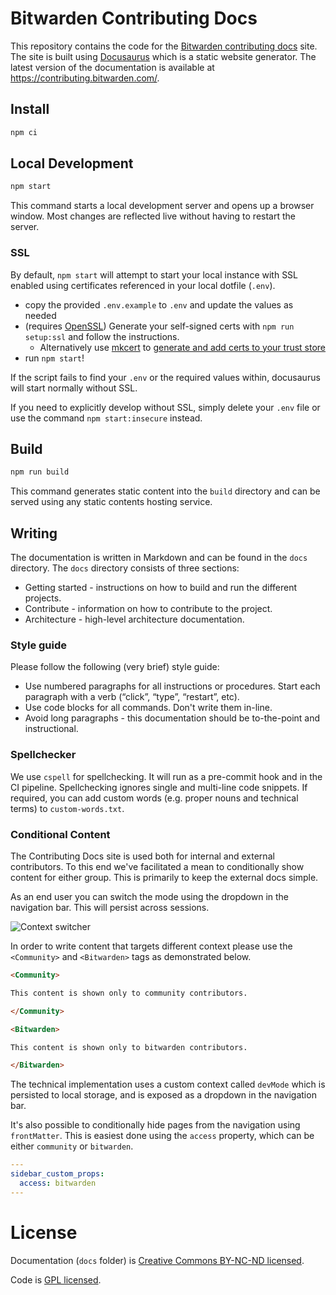 # Bitwarden Contributing Docs

This repository contains the code for the
[Bitwarden contributing docs](https://contributing.bitwarden.com/) site. The site is built using
[Docusaurus](https://docusaurus.io/) which is a static website generator. The latest version of the
documentation is available at https://contributing.bitwarden.com/.

## Install

```bash
npm ci
```

## Local Development

```bash
npm start
```

This command starts a local development server and opens up a browser window. Most changes are
reflected live without having to restart the server.

### SSL

By default, `npm start` will attempt to start your local instance with SSL enabled using
certificates referenced in your local dotfile (`.env`).

- copy the provided `.env.example` to `.env` and update the values as needed
- (requires [OpenSSL](https://www.openssl.org/)) Generate your self-signed certs with
  `npm run setup:ssl` and follow the instructions.
  - Alternatively use [mkcert](https://github.com/FiloSottile/mkcert) to
    [generate and add certs to your trust store](https://docusaurus.io/docs/cli#enabling-https)
- run `npm start`!

If the script fails to find your `.env` or the required values within, docusaurus will start
normally without SSL.

If you need to explicitly develop without SSL, simply delete your `.env` file or use the command
`npm start:insecure` instead.

## Build

```bash
npm run build
```

This command generates static content into the `build` directory and can be served using any static
contents hosting service.

## Writing

The documentation is written in Markdown and can be found in the `docs` directory. The `docs`
directory consists of three sections:

- Getting started - instructions on how to build and run the different projects.
- Contribute - information on how to contribute to the project.
- Architecture - high-level architecture documentation.

### Style guide

Please follow the following (very brief) style guide:

- Use numbered paragraphs for all instructions or procedures. Start each paragraph with a verb
  (“click”, “type”, “restart”, etc).
- Use code blocks for all commands. Don't write them in-line.
- Avoid long paragraphs - this documentation should be to-the-point and instructional.

### Spellchecker

We use `cspell` for spellchecking. It will run as a pre-commit hook and in the CI pipeline.
Spellchecking ignores single and multi-line code snippets. If required, you can add custom words
(e.g. proper nouns and technical terms) to `custom-words.txt`.

### Conditional Content

The Contributing Docs site is used both for internal and external contributors. To this end we've
facilitated a mean to conditionally show content for either group. This is primarily to keep the
external docs simple.

As an end user you can switch the mode using the dropdown in the navigation bar. This will persist
across sessions.

![Context switcher](.github/dropdown.png)

In order to write content that targets different context please use the `<Community>` and
`<Bitwarden>` tags as demonstrated below.

```md
<Community>

This content is shown only to community contributors.

</Community>

<Bitwarden>

This content is shown only to bitwarden contributors.

</Bitwarden>
```

The technical implementation uses a custom context called `devMode` which is persisted to local
storage, and is exposed as a dropdown in the navigation bar.

It's also possible to conditionally hide pages from the navigation using `frontMatter`. This is
easiest done using the `access` property, which can be either `community` or `bitwarden`.

```yml
---
sidebar_custom_props:
  access: bitwarden
---
```

# License

Documentation (`docs` folder) is [Creative Commons BY-NC-ND licensed](./LICENSE_CC.txt).

Code is [GPL licensed](./LICENSE_GPL.txt).
